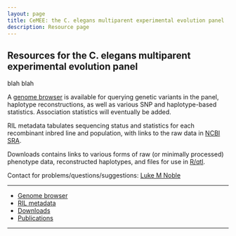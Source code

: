 ```yaml
---
layout: page
title: CeMEE: the C. elegans multiparent experimental evolution panel
description: Resource page
---
```


## Resources for the C. elegans multiparent experimental evolution panel

blah blah

A [genome browser](https://lukemn.github.io/cemee_jbrowse) is available for querying genetic variants in the panel, haplotype reconstructions, as well as various SNP and haplotype-based statistics. Association statistics will eventually be added.

RIL metadata tabulates sequencing status and statistics for each recombinant inbred line and population, with links to the raw data in [NCBI SRA](https://www.ncbi.nlm.nih.gov/sra).

Downloads contains links to various forms of raw (or minimally processed) phenotype data, reconstructed haplotypes, and files for use in [R/qtl](http://www.rqtl.org/). 

Contact for problems/questions/suggestions: [Luke M Noble](luke.noble@gmail.com)

---

- [Genome browser](https://lukemn.github.io/cemee_jbrowse)
- [RIL metadata](pages/rilMeta.html)
- [Downloads](pages/links.html)
- [Publications](../pages/publications.html)

---



